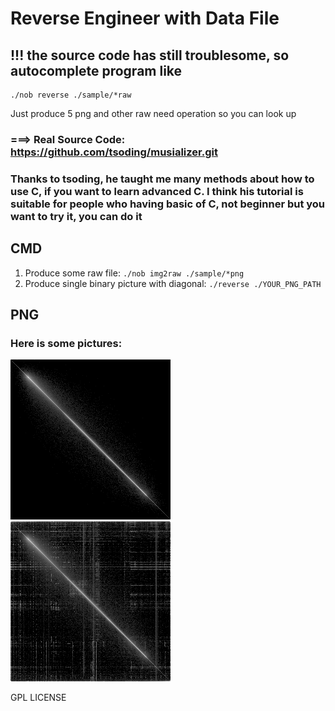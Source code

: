 # Reverse Engineer with Data File
## !!! the source code has still troublesome, so autocomplete program like 
```
./nob reverse ./sample/*raw
```
Just produce 5 png and other raw need operation
so you can look up
### ===> Real Source Code: https://github.com/tsoding/musializer.git

### Thanks to tsoding, he taught me many methods about how to use C, if you want to learn advanced C. I think his tutorial is suitable for people who having basic of C, not beginner but you want to try it, you can do it

## CMD
1. Produce some raw file:
   `./nob img2raw ./sample/*png`
2. Produce single binary picture with diagonal:
   `./reverse ./YOUR_PNG_PATH`

## PNG
### Here is some pictures:
![image-1](./sample/2.re.png)
![image-2](./sample/eff.png.raw.out.png)

GPL LICENSE